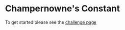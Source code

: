 # Champernowne's Constant

To get started please see the [challenge page](https://projecteuler.net/problem=40)
